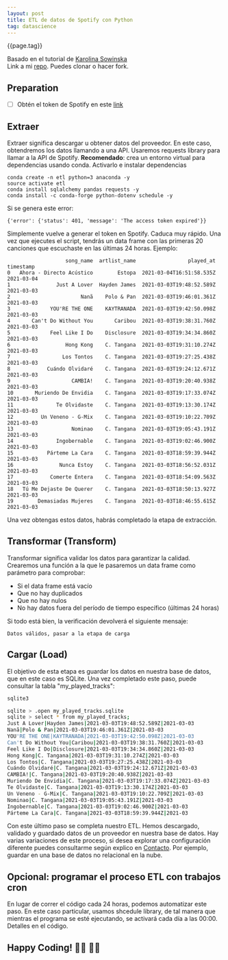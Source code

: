 ```yaml
---
layout: post
title: ETL de datos de Spotify con Python
tag: datascience
---
```



{{page.tag}}



Basado en el tutorial de [Karolina Sowinska](https://github.com/karolina-sowinska)  
Link a mi [repo](https://github.com/SprintWithCarlos/etl-python-spotify). Puedes clonar o hacer fork.

## Preparation
* [ ] Obtén el token de Spotify en este [link](https://developer.spotify.com/console/get-recently-played/)  

## Extraer
Extraer significa descargar u obtener datos del proveedor. En este caso, obtendremos los datos llamando a una API. Usaremos requests library para llamar a la API de Spotify. **Recomendado**: crea un entorno virtual para dependencias usando conda. Activarlo e instalar dependencias
```
conda create -n etl python=3 anaconda -y
source activate etl
conda install sqlalchemy pandas requests -y
conda install -c conda-forge python-dotenv schedule -y
```
Si se genera este error:
```
{'error': {'status': 401, 'message': 'The access token expired'}}
````
Simplemente vuelve a generar el token en Spotify. Caduca muy rápido. Una vez que ejecutes el script, tendrás un data frame con las primeras 20 canciones que escuchaste en las últimas 24 horas. Ejemplo:
```
                   song_name  artlist_name                 played_at   timestamp
0   Ahora - Directo Acústico        Estopa  2021-03-04T16:51:58.535Z  2021-03-04
1               Just A Lover  Hayden James  2021-03-03T19:48:52.589Z  2021-03-03
2                       Nanã    Polo & Pan  2021-03-03T19:46:01.361Z  2021-03-03
3             YOU'RE THE ONE    KAYTRANADA  2021-03-03T19:42:50.098Z  2021-03-03
4       Can't Do Without You       Caribou  2021-03-03T19:38:31.760Z  2021-03-03
5             Feel Like I Do    Disclosure  2021-03-03T19:34:34.860Z  2021-03-03
6                  Hong Kong    C. Tangana  2021-03-03T19:31:10.274Z  2021-03-03
7                 Los Tontos    C. Tangana  2021-03-03T19:27:25.438Z  2021-03-03
8            Cuándo Olvidaré    C. Tangana  2021-03-03T19:24:12.671Z  2021-03-03
9                    CAMBIA!    C. Tangana  2021-03-03T19:20:40.938Z  2021-03-03
10       Muriendo De Envidia    C. Tangana  2021-03-03T19:17:33.074Z  2021-03-03
11              Te Olvidaste    C. Tangana  2021-03-03T19:13:30.174Z  2021-03-03
12         Un Veneno - G-Mix    C. Tangana  2021-03-03T19:10:22.709Z  2021-03-03
13                   Nominao    C. Tangana  2021-03-03T19:05:43.191Z  2021-03-03
14              Ingobernable    C. Tangana  2021-03-03T19:02:46.900Z  2021-03-03
15           Párteme La Cara    C. Tangana  2021-03-03T18:59:39.944Z  2021-03-03
16               Nunca Estoy    C. Tangana  2021-03-03T18:56:52.031Z  2021-03-03
17            Comerte Entera    C. Tangana  2021-03-03T18:54:09.563Z  2021-03-03
18   Tú Me Dejaste De Querer    C. Tangana  2021-03-03T18:50:13.927Z  2021-03-03
19        Demasiadas Mujeres    C. Tangana  2021-03-03T18:46:55.615Z  2021-03-03
```
Una vez obtengas estos datos, habrás completado la etapa de extracción.
## Transformar (Transform)
Transformar significa validar los datos para garantizar la calidad. Crearemos una función a la que le pasaremos un data frame como parámetro para comprobar:

* Si el data frame está vacío
* Que no hay duplicados
* Que no hay nulos
* No hay datos fuera del período de tiempo específico (últimas 24 horas) 

Si todo está bien, la verificación devolverá el siguiente mensaje:
```
Datos válidos, pasar a la etapa de carga
```
## Cargar (Load)
El objetivo de esta etapa es guardar los datos en nuestra base de datos, que en este caso es SQLite. Una vez completado este paso, puede consultar la tabla "my_played_tracks":

```bash  
sqlite3
```
```bash  
sqlite > .open my_played_tracks.sqlite
sqlite > select * from my_played_tracks;
Just A Lover|Hayden James|2021-03-03T19:48:52.589Z|2021-03-03
Nanã|Polo & Pan|2021-03-03T19:46:01.361Z|2021-03-03
YOU'RE THE ONE|KAYTRANADA|2021-03-03T19:42:50.098Z|2021-03-03
Can't Do Without You|Caribou|2021-03-03T19:38:31.760Z|2021-03-03
Feel Like I Do|Disclosure|2021-03-03T19:34:34.860Z|2021-03-03
Hong Kong|C. Tangana|2021-03-03T19:31:10.274Z|2021-03-03
Los Tontos|C. Tangana|2021-03-03T19:27:25.438Z|2021-03-03
Cuándo Olvidaré|C. Tangana|2021-03-03T19:24:12.671Z|2021-03-03
CAMBIA!|C. Tangana|2021-03-03T19:20:40.938Z|2021-03-03
Muriendo De Envidia|C. Tangana|2021-03-03T19:17:33.074Z|2021-03-03
Te Olvidaste|C. Tangana|2021-03-03T19:13:30.174Z|2021-03-03
Un Veneno - G-Mix|C. Tangana|2021-03-03T19:10:22.709Z|2021-03-03
Nominao|C. Tangana|2021-03-03T19:05:43.191Z|2021-03-03
Ingobernable|C. Tangana|2021-03-03T19:02:46.900Z|2021-03-03
Párteme La Cara|C. Tangana|2021-03-03T18:59:39.944Z|2021-03
```

Con este último paso se completa nuestro ETL. Hemos descargado, validado y guardado datos de un proveedor en nuestra base de datos. Hay varias variaciones de este proceso, si desea explorar una configuración diferente puedes consultarme según explico en [Contacto]({{site.url}}/es/contacto). Por ejemplo, guardar en una base de datos no relacional en la nube.

## Opcional: programar el proceso ETL con trabajos cron
En lugar de correr el código cada 24 horas, podemos automatizar este paso. En este caso particular, usamos shcedule library, de tal manera que mientras el programa se esté ejecutando, se activará cada día a las 00:00. Detalles en el código.

## Happy Coding!  👩‍💻 👨‍💻